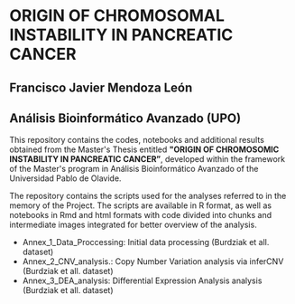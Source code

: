 # ORIGIN OF CHROMOSOMAL INSTABILITY IN PANCREATIC CANCER
## Francisco Javier Mendoza León
## Análisis Bioinformático Avanzado (UPO)

This repository contains the codes, notebooks and additional results obtained from the Master's Thesis entitled **"ORIGIN OF CHROMOSOMIC INSTABILITY IN PANCREATIC CANCER”**, developed within the framework of the Master's program in Análisis Bioinformático Avanzado of the Universidad Pablo de Olavide.

The repository contains the scripts used for the analyses referred to in the memory of the Project. The scripts are available in R format, as well as notebooks in Rmd and html formats with code divided into chunks and intermediate images integrated for better overview of the analysis.
  - Annex_1_Data_Proccessing: Initial data processing (Burdziak et all. dataset) 
  - Annex_2_CNV_analysis.: Copy Number Variation analysis via inferCNV (Burdziak et all. dataset)
  - Annex_3_DEA_analysis: Differential Expression Analysis analysis (Burdziak et all. dataset)
